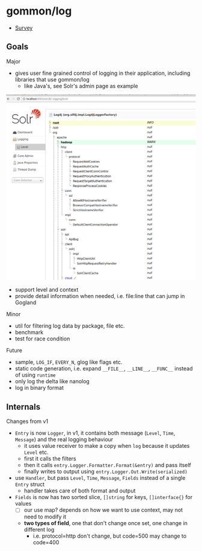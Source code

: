 # gommon/log

- [Survey](survey)

## Goals

Major

- gives user fine grained control of logging in their application, including libraries that use gommon/log
  - like Java's, see Solr's admin page as example

![solr-log-admin](solr-log-admin.png)

- support level and context
- provide detail information when needed, i.e. file:line that can jump in Gogland

Minor

- util for filtering log data by package, file etc.
- benchmark
- test for race condition

Future

- sample, `LOG_IF`, `EVERY_N`, glog like flags etc.
- static code generation, i.e. expand `__FILE__`, `__LINE__`, `__FUNC__` instead of using `runtime`
- only log the delta like nanolog
- log in binary format

## Internals

Changes from v1

- `Entry` is now `Logger`, in v1, it contains both message (`Level`, `Time`, `Message`) and the real logging behaviour
  - it uses value receiver to make a copy when `log` because it updates `Level` etc.
  - first it calls the filters
  - then it calls `entry.Logger.Formatter.Format(&entry)` and pass itself
  - finally writes to output using `entry.Logger.Out.Write(serialized)`
- use `Handler`, but pass `Level`, `Time`, `Message`, `Fields` instead of a single `Entry` struct
  - handler takes care of both format and output
- `Fields` is now has two sorted slice, `[]string` for keys, `[]interface{}` for values
  - [ ] our use map? depends on how we want to use context, may not need to modify it
  - **two types of field**, one that don't change once set, one change in different log
    - i.e. protocol=http don't change, but code=500 may change to code=400